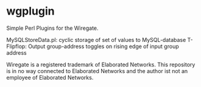 wgplugin
========

Simple Perl Plugins for the Wiregate.

MySQLStoreData.pl: cyclic storage of set of values to MySQL-database
T-Flipflop: Output group-address toggles on rising edge of input group address

Wiregate is a registered trademark of Elaborated Networks. This repository
is in no way connected to Elaborated Networks and the author ist not an
employee of Elaborated Networks.
